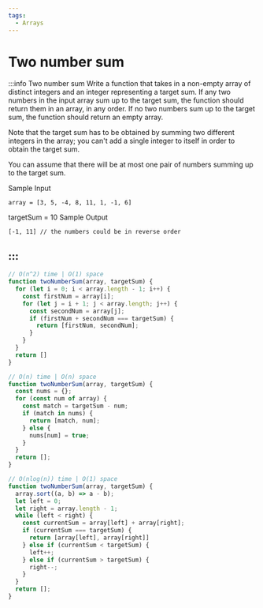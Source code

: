 ```yaml
---
tags:
  - Arrays
---
```


# Two number sum

:::info Two number sum
Write a function that takes in a non-empty array of distinct integers and an integer representing a target sum. If any two numbers in the input array sum up to the target sum, the function should return them in an array, in any order. If no two numbers sum up to the target sum, the function should return an empty array.

Note that the target sum has to be obtained by summing two different integers in the array; you can't add a single integer to itself in order to obtain the target sum.

You can assume that there will be at most one pair of numbers summing up to the target sum.

Sample Input
```
array = [3, 5, -4, 8, 11, 1, -1, 6]
```
targetSum = 10
Sample Output
```
[-1, 11] // the numbers could be in reverse order
```
:::
---

```js title="Solution 1"
// O(n^2) time | O(1) space
function twoNumberSum(array, targetSum) {
  for (let i = 0; i < array.length - 1; i++) {
    const firstNum = array[i];
    for (let j = i + 1; j < array.length; j++) {
      const secondNum = array[j];
      if (firstNum + secondNum === targetSum) {
        return [firstNum, secondNum];
      }
    }
  }
  return []
}
```

```js title="Solution 2"
// O(n) time | O(n) space
function twoNumberSum(array, targetSum) {
  const nums = {};
  for (const num of array) {
    const match = targetSum - num;
    if (match in nums) {
      return [match, num];
    } else {
      nums[num] = true;
    }
  }
  return [];
}
```

```js title="Solution 3"
// O(nlog(n)) time | O(1) space
function twoNumberSum(array, targetSum) {
  array.sort((a, b) => a - b);
  let left = 0;
  let right = array.length - 1;
  while (left < right) {
    const currentSum = array[left] + array[right];
    if (currentSum === targetSum) {
      return [array[left], array[right]]
    } else if (currentSum < targetSum) {
      left++;
    } else if (currentSum > targetSum) {
      right--;
    }
  }
  return [];
}
```